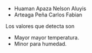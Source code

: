 - Huaman Apaza Nelson Aluyis
- Arteaga Peña Carlos Fabian

Los valores que detecta son

- Mayor mayor temperatura.
- Minor para humedad.
